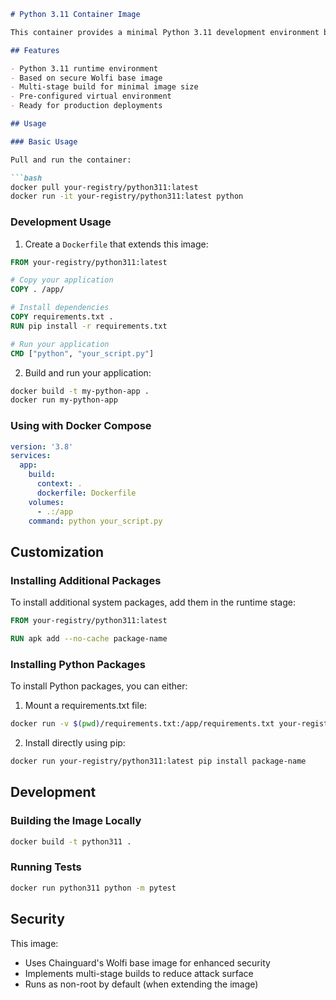 ```markdown:containers/python311/README.md
# Python 3.11 Container Image

This container provides a minimal Python 3.11 development environment based on Chainguard's Wolfi base image. It uses a multi-stage build process to create a lightweight runtime image while maintaining development capabilities.

## Features

- Python 3.11 runtime environment
- Based on secure Wolfi base image
- Multi-stage build for minimal image size
- Pre-configured virtual environment
- Ready for production deployments

## Usage

### Basic Usage

Pull and run the container:

```bash
docker pull your-registry/python311:latest
docker run -it your-registry/python311:latest python
```

### Development Usage

1. Create a `Dockerfile` that extends this image:

```dockerfile
FROM your-registry/python311:latest

# Copy your application
COPY . /app/

# Install dependencies
COPY requirements.txt .
RUN pip install -r requirements.txt

# Run your application
CMD ["python", "your_script.py"]
```

2. Build and run your application:

```bash
docker build -t my-python-app .
docker run my-python-app
```

### Using with Docker Compose

```yaml
version: '3.8'
services:
  app:
    build:
      context: .
      dockerfile: Dockerfile
    volumes:
      - .:/app
    command: python your_script.py
```

## Customization

### Installing Additional Packages

To install additional system packages, add them in the runtime stage:

```dockerfile
FROM your-registry/python311:latest

RUN apk add --no-cache package-name
```

### Installing Python Packages

To install Python packages, you can either:

1. Mount a requirements.txt file:
```bash
docker run -v $(pwd)/requirements.txt:/app/requirements.txt your-registry/python311:latest pip install -r requirements.txt
```

2. Install directly using pip:
```bash
docker run your-registry/python311:latest pip install package-name
```

## Development

### Building the Image Locally

```bash
docker build -t python311 .
```

### Running Tests

```bash
docker run python311 python -m pytest
```

## Security

This image:
- Uses Chainguard's Wolfi base image for enhanced security
- Implements multi-stage builds to reduce attack surface
- Runs as non-root by default (when extending the image)